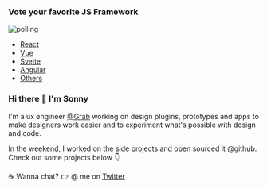 ### Vote your favorite JS Framework

![polling](https://vega-github-readme.glitch.me/test.svg)

- [React](https://vega-github-readme.glitch.me/vote/React)
- [Vue](https://vega-github-readme.glitch.me/vote/Vue)
- [Svelte](https://vega-github-readme.glitch.me/vote/Svelte)
- [Angular](https://vega-github-readme.glitch.me/vote/Angular)
- [Others](https://vega-github-readme.glitch.me/vote/Others)

### Hi there 👋  I'm Sonny

I'm a ux engineer [@Grab](https://grab.com) working on design plugins, prototypes and apps to make designers work easier and to experiment what's possible with design and code.

In the weekend, I worked on the side projects and open sourced it @github. Check out some projects below 👇

☕ Wanna chat? 👉 @ me on [Twitter](https://twitter.com/sonnylazuardi)
